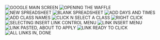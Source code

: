 <!DOCTYPE html>
<html>

<head>
<title> </title>
</head>

<body>
<img src="https://cdn.discordapp.com/attachments/702594897651171451/825395761901994004/FIRST_STEP_google_open_the_waffle_thing.PNG" alt="GOOGLE MAIN SCREEN">

<img src="https://cdn.discordapp.com/attachments/702594897651171451/825384638909251614/image0.png" alt="OPENING THE WAFFLE">

<img src="https://cdn.discordapp.com/attachments/702594897651171451/825385167316844544/image0.png" alt="NEW SPREADSHEET">

<img src="https://cdn.discordapp.com/attachments/702594897651171451/825395825659871253/google_spreadsheet_screenshot.PNG" alt="BLANK SPREADSHEET">

<img src="https://cdn.discordapp.com/attachments/702594897651171451/825395834039304213/enter_in_times_and_days_english_version.PNG" alt="ADD DAYS AND TIMES">

<img src="https://cdn.discordapp.com/attachments/702594897651171451/825395836455878656/class_names_in_english.PNG" alt="ADD CLASS NAMES">

<img src="https://cdn.discordapp.com/attachments/702594897651171451/825392849389617202/image0.png" alt="CLICK N SELECT A CLASS">

<img src="http://blog.toonormal.com/wp-content/uploads/2014/05/Right_Click.png" alt="RIGHT CLICK">

<img src="https://cdn.discordapp.com/attachments/702594897651171451/825392850174869534/image3.png" alt="SELECTING INSERT LINK CONTROL MENU">

<img src="https://cdn.discordapp.com/attachments/702594897651171451/825392768854523934/image0.png" alt="LINK INSERT MENU">

<img src="https://cdn.discordapp.com/attachments/702594897651171451/825392708990009424/image5.png" alt="LINK PASTED, ABOUT TO APPLY">

<img src="https://cdn.discordapp.com/attachments/702594897651171451/825392708649746482/image4.png" alt="LINK READY TO CLICK">

<img src="https://cdn.discordapp.com/attachments/702594897651171451/825392707916267560/image1.png" alt="ALL LINKS IN, DONE">

</body>

</html>
